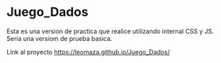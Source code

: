 # Juego_Dados

Esta es una version de practica que realice utilizando internal CSS y JS. Seria una versiom de prueba basica.

Link al proyecto
https://leomaza.github.io/Juego_Dados/
